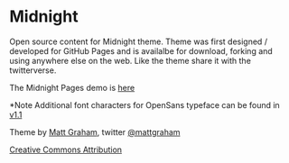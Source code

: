 # Midnight

Open source content for Midnight theme. Theme was first designed / developed for GitHub Pages and is availalbe for download, forking and using anywhere else on the web. Like the theme share it with the twitterverse.

The Midnight Pages demo is [here](http://mattgraham.github.com/midnight)

*Note Additional font characters for OpenSans typeface can be found in [v1.1](https://github.com/mattgraham/midnight/archive/v1.1.zip)

Theme by [Matt Graham](http://madebygraham.com), twitter [@mattgraham](http://twitter.com/#!/mattgraham)

[Creative Commons Attribution](http://creativecommons.org/licenses/by/3.0/)
